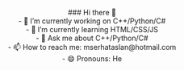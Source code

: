 <p align="center">
 ### Hi there 👋<br>
- 🔭 I’m currently working on C++/Python/C#<br>
- 🌱 I’m currently learning HTML/CSS/JS<br>
- 💬 Ask me about C++/Python/C#<br>
- 📫 How to reach me: mserhataslan@hotmail.com<br> 
- 😄 Pronouns: He<br> 
</p>

 <p align="center"><a href="https://www.linkedin.com/in/mehmet-serhat-aslan-58272b28a"><img src="https://upload.wikimedia.org/wikipedia/commons/8/81/LinkedIn_icon.svg" alt=""/><br></a>
 <a href="https://mehmetserhataslan.tech"><img src="https://upload.wikimedia.org/wikipedia/commons/0/01/Website_icon.svg" alt="" /><br><a/> 
 <img src="https://github-readme-stats.vercel.app/api/top-langs?username=MetaMsa&show_icons=true&locale=en&layout=compact" alt=""/><br>
 <img src="https://github-readme-stats.vercel.app/api?username=MetaMsa&show_icons=true&locale=en" alt=""/><br>
 <img src="https://github-readme-streak-stats.herokuapp.com?user=MetaMsa" alt=""/><br></p>
